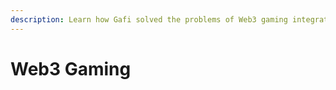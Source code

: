 ```yaml
---
description: Learn how Gafi solved the problems of Web3 gaming integration.
---
```


# Web3 Gaming

